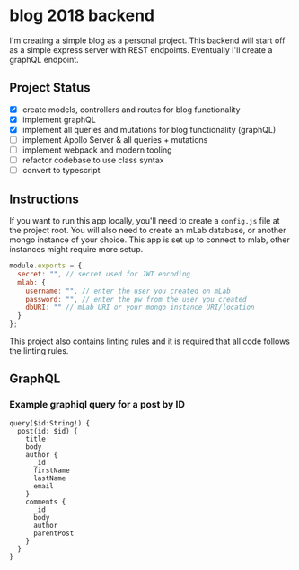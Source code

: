 # blog 2018 backend

I'm creating a simple blog as a personal project. This backend will start off as a simple express server with REST endpoints. Eventually I'll create a graphQL endpoint.

## Project Status

- [x] create models, controllers and routes for blog functionality
- [x] implement graphQL
- [x] implement all queries and mutations for blog functionality (graphQL)
- [ ] implement Apollo Server & all queries + mutations
- [ ] implement webpack and modern tooling
- [ ] refactor codebase to use class syntax
- [ ] convert to typescript

## Instructions

If you want to run this app locally, you'll need to create a `config.js` file at the project root. You will also need to create an mLab database, or another mongo instance of your choice. This app is set up to connect to mlab, other instances might require more setup.

```javascript
module.exports = {
  secret: "", // secret used for JWT encoding
  mlab: {
    username: "", // enter the user you created on mLab
    password: "", // enter the pw from the user you created
    dbURI: "" // mLab URI or your mongo instance URI/location
  }
};
```

This project also contains linting rules and it is required that all code follows the linting rules.

## GraphQL

### Example graphiql query for a post by ID

```
query($id:String!) {
  post(id: $id) {
    title
    body
    author {
      _id
      firstName
      lastName
      email
    }
    comments {
      _id
      body
      author
      parentPost
    }
  }
}
```
